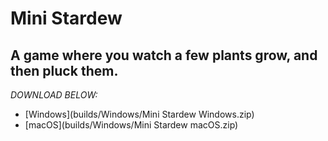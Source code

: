 # Mini Stardew

## A game where you watch a few plants grow, and then pluck them.


*DOWNLOAD BELOW:*

* [Windows](builds/Windows/Mini Stardew Windows.zip)
* [macOS](builds/Windows/Mini Stardew macOS.zip)
